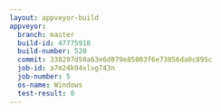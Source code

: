 ```yaml
---
layout: appveyor-build
appveyor:
  branch: master
  build-id: 47775918
  build-number: 520
  commit: 338297d50a63e6d879e85003f6e73856da0c895c
  job-id: a7m24k94xlvg743n
  job-number: 5
  os-name: Windows
  test-result: 0
---
```

